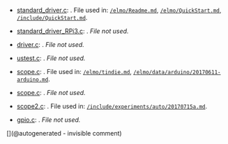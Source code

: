 * [standard_driver.c](/elmo/standard_driver.c): . File used in: [`/elmo/Readme.md`](/elmo/Readme.md), [`/elmo/QuickStart.md`](/elmo/QuickStart.md), [`/include/QuickStart.md`](/include/QuickStart.md).

* [standard_driver_RPi3.c](/elmo/standard_driver_RPi3.c): . _File not used._

* [driver.c](/elmo/software/driver.c): . _File not used._

* [ustest.c](/elmo/data/ustest.c): . _File not used._

* [scope.c](/elmo/data/scope.c): . File used in: [`/elmo/tindie.md`](/elmo/tindie.md), [`/elmo/data/arduino/20170611-arduino.md`](/elmo/data/arduino/20170611-arduino.md).

* [scope.c](/elmo/data/arduiprobe/scope.c): . _File not used._

* [scope2.c](/elmo/data/arduiprobe/scope2.c): . File used in: [`/include/experiments/auto/20170715a.md`](/include/experiments/auto/20170715a.md).

* [gpio.c](/goblin/pi0/gpio.c): . _File not used._



[](@autogenerated - invisible comment)